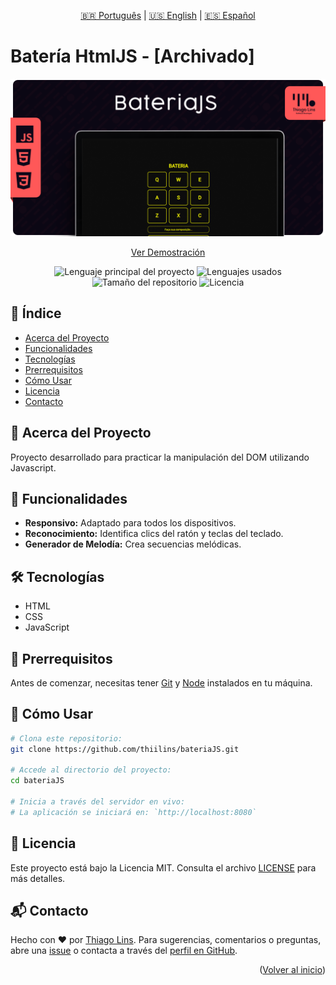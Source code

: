 <div align="center" id="top">

[🇧🇷 Português](./README.md) | [🇺🇸 English](./README_EN.md) | [🇪🇸 Español](./README_ES.md)

</div>

# Batería HtmlJS - [Archivado]

<div align="center">

![Portada](./.github/assets/cover.png)

[Ver Demostración](https://td-bateria-js.surge.sh/)

![Lenguaje principal del proyecto](https://img.shields.io/github/languages/top/thiilins/bateriaJS?color=FF5858&style=for-the-badge)
![Lenguajes usados](https://img.shields.io/github/languages/count/thiilins/bateriaJS?color=FF5858&style=for-the-badge)
![Tamaño del repositorio](https://img.shields.io/github/repo-size/thiilins/bateriaJS?color=FF5858&style=for-the-badge)
![Licencia](https://img.shields.io/github/license/thiilins/bateriaJS?color=FF5858&style=for-the-badge)

</div>

## 📖 Índice

- [Acerca del Proyecto](#-acerca-del-proyecto)
- [Funcionalidades](#-funcionalidades)
- [Tecnologías](#-tecnologías)
- [Prerrequisitos](#-prerrequisitos)
- [Cómo Usar](#-cómo-usar)
- [Licencia](#-licencia)
- [Contacto](#-contacto)

## 📘 Acerca del Proyecto

Proyecto desarrollado para practicar la manipulación del DOM utilizando Javascript.

## 🚀 Funcionalidades

- **Responsivo:** Adaptado para todos los dispositivos.
- **Reconocimiento:** Identifica clics del ratón y teclas del teclado.
- **Generador de Melodía:** Crea secuencias melódicas.

## 🛠 Tecnologías

- HTML
- CSS
- JavaScript

## 📜 Prerrequisitos

Antes de comenzar, necesitas tener [Git](https://git-scm.com) y [Node](https://nodejs.org/es/) instalados en tu máquina.

## 🚀 Cómo Usar

```bash
# Clona este repositorio:
git clone https://github.com/thiilins/bateriaJS.git

# Accede al directorio del proyecto:
cd bateriaJS

# Inicia a través del servidor en vivo:
# La aplicación se iniciará en: `http://localhost:8080`
```

## 📜 Licencia

Este proyecto está bajo la Licencia MIT. Consulta el archivo [LICENSE](./LICENSE.md) para más detalles.

## 📬 Contacto

Hecho con ❤️ por [Thiago Lins](https://github.com/thiilins). 
Para sugerencias, comentarios o preguntas, abre una [issue](https://github.com/thiilins/bateriaJS/issues) o contacta a través del [perfil en GitHub](https://github.com/thiilins).
<p align="right">(<a href="#top">Volver al inicio</a>)</p>
